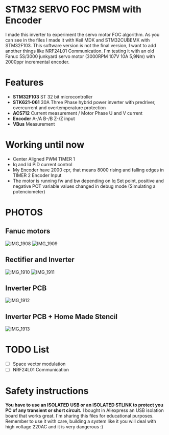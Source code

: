# STM32 SERVO FOC PMSM with Encoder
I made this inverter to experiment the servo motor FOC algorithm. As you can see in the files I made it with Keil MDK and STM32CUBEMX with STM32F103. This software version is not the final version, I want to add another things like NRF24L01 Communication.
I´m testing it with an old Fanuc 5S/3000 junkyard servo motor (3000RPM 107V 10A 5,9Nm) with 2000ppr incremental encoder.

# Features
- **STM32F103** ST 32 bit microcontroller
- **STK621-061** 30A Three Phase hybrid power inverter with predriver, overcurrent and overtemperature protection
- **ACS712** Current measurement / Motor Phase U and V current
- **Encoder** A-/A B-/B Z-/Z input
- **VBus** Measurement

# Working until now
- Center Aligned PWM TIMER 1
- Iq and Id PID current control
- My Encoder have 2000 cpr, that means 8000 rising and falling edges in TIMER 2 Encoder Input
- The motor is running fw and bw depending on Iq Set point, positive and negative POT variable values changed in debug mode (Simulating a potenciometer)

# PHOTOS
## Fanuc motors
![IMG_1908](https://user-images.githubusercontent.com/84080967/120412340-c66de400-c32c-11eb-8e79-f12ca47a14ff.jpg)
![IMG_1909](https://user-images.githubusercontent.com/84080967/120411772-ba355700-c32b-11eb-85e6-382903a11c1a.jpg)
## Rectifier and Inverter
![IMG_1910](https://user-images.githubusercontent.com/84080967/120411776-bbff1a80-c32b-11eb-82f1-4319a9326f66.jpg)
![IMG_1911](https://user-images.githubusercontent.com/84080967/120411778-bd304780-c32b-11eb-9d0f-cb345f32a701.jpg)
## Inverter PCB
![IMG_1912](https://user-images.githubusercontent.com/84080967/120411782-be617480-c32b-11eb-95d7-f94fb46126a3.jpg)
## Inverter PCB + Home Made Stencil
![IMG_1913](https://user-images.githubusercontent.com/84080967/120412382-d8e81d80-c32c-11eb-9fa9-2cdadecbbc90.jpg)



# TODO List
- [ ] Space vector modulation
- [ ] NRF24L01 Communication

# Safety instructions
**You have to use an ISOLATED USB or an ISOLATED STLINK to protect you PC of any transient or short circuit.**
I bought in Aliexpress an USB isolation board that works great.
I´m sharing this files for educational purposes.
Remember to use it with care, building a system like it you will deal with high voltage 220AC and it is very dangerous :)

